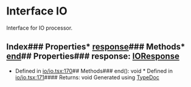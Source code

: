 # Interface IO
Interface for IO processor.
## Index### Properties* [response](_io_io_.io.html#response)### Methods* [end](_io_io_.io.html#end)## Properties### response: [IOResponse](../classes/_io_io_.ioresponse.html)
* Defined in [io/io.tsx:170](https://github.com/brn/react-mvi/blob/master/modules/core/src/io/io.tsx#L170)## Methods### end(): void  * Defined in [io/io.tsx:171](https://github.com/brn/react-mvi/blob/master/modules/core/src/io/io.tsx#L171)#### Returns: void
Generated using [TypeDoc](http://typedoc.io)